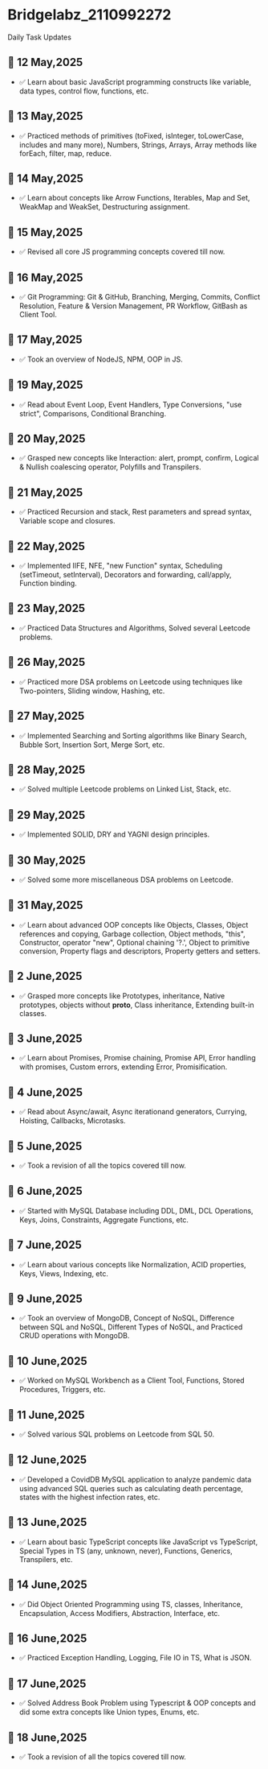 # Bridgelabz_2110992272
Daily Task Updates

## 📅 12 May,2025
- ✅ Learn about basic JavaScript programming constructs like variable, data types, control flow, functions, etc.

## 📅 13 May,2025
- ✅ Practiced methods of primitives (toFixed, isInteger, toLowerCase, includes and many more), Numbers, Strings, Arrays, Array methods like forEach, filter, map, reduce.

## 📅 14 May,2025
- ✅ Learn about concepts like Arrow Functions, Iterables, Map and Set, WeakMap and WeakSet, Destructuring assignment.

## 📅 15 May,2025
- ✅ Revised all core JS programming concepts covered till now.

## 📅 16 May,2025
- ✅ Git Programming: Git & GitHub, Branching, Merging, Commits, Conflict Resolution, Feature & Version Management, PR Workflow, GitBash as Client Tool.

## 📅 17 May,2025
- ✅ Took an overview of NodeJS, NPM, OOP in JS.

## 📅 19 May,2025
- ✅ Read about Event Loop, Event Handlers, Type Conversions, "use strict", Comparisons, Conditional Branching.

## 📅 20 May,2025
- ✅ Grasped new concepts like Interaction: alert, prompt, confirm, Logical & Nullish coalescing operator, Polyfills and Transpilers.

## 📅 21 May,2025
- ✅ Practiced Recursion and stack, Rest parameters and spread syntax, Variable scope and closures.

## 📅 22 May,2025
- ✅ Implemented IIFE, NFE, "new Function" syntax, Scheduling (setTimeout, setInterval), Decorators and forwarding, call/apply, Function binding.

## 📅 23 May,2025
- ✅ Practiced Data Structures and Algorithms, Solved several Leetcode problems.

## 📅 26 May,2025
- ✅ Practiced more DSA problems on Leetcode using techniques like Two-pointers, Sliding window, Hashing, etc.

## 📅 27 May,2025
- ✅ Implemented Searching and Sorting algorithms like Binary Search, Bubble Sort, Insertion Sort, Merge Sort, etc.

## 📅 28 May,2025
- ✅ Solved multiple Leetcode problems on Linked List, Stack, etc.

## 📅 29 May,2025
- ✅ Implemented SOLID, DRY and YAGNI design principles.

## 📅 30 May,2025
- ✅ Solved some more miscellaneous DSA problems on Leetcode.

## 📅 31 May,2025
- ✅ Learn about advanced OOP concepts like Objects, Classes, Object references and copying, Garbage collection, Object methods, "this", Constructor, operator "new", Optional chaining '?.', Object to primitive conversion, Property flags and descriptors, Property getters and setters.

## 📅 2 June,2025
- ✅ Grasped more concepts like Prototypes, inheritance, Native prototypes, objects without __proto__, Class inheritance, Extending built-in classes.

## 📅 3 June,2025
- ✅ Learn about Promises, Promise chaining, Promise API, Error handling with promises, Custom errors, extending Error, Promisification.

## 📅 4 June,2025
- ✅ Read about Async/await, Async iterationand generators, Currying, Hoisting, Callbacks, Microtasks.

## 📅 5 June,2025
- ✅ Took a revision of all the topics covered till now.

## 📅 6 June,2025
- ✅ Started with MySQL Database including DDL, DML, DCL Operations, Keys, Joins, Constraints, Aggregate Functions, etc.

## 📅 7 June,2025
- ✅ Learn about various concepts like Normalization, ACID properties, Keys, Views, Indexing, etc.

## 📅 9 June,2025
- ✅ Took an overview of MongoDB, Concept of NoSQL, Difference between SQL and NoSQL, Different Types of NoSQL, and Practiced CRUD operations with MongoDB.

## 📅 10 June,2025
- ✅ Worked on MySQL Workbench as a Client Tool, Functions, Stored Procedures, Triggers, etc.

## 📅 11 June,2025
- ✅ Solved various SQL problems on Leetcode from SQL 50.

## 📅 12 June,2025
- ✅ Developed a CovidDB MySQL application to analyze pandemic data using advanced SQL queries such as calculating death percentage, states with the highest infection rates, etc.

## 📅 13 June,2025
- ✅ Learn about basic TypeScript concepts like JavaScript vs TypeScript, Special Types in TS (any, unknown, never), Functions, Generics, Transpilers, etc.

## 📅 14 June,2025
- ✅ Did Object Oriented Programming using TS, classes, Inheritance, Encapsulation, Access Modifiers, Abstraction, Interface, etc.

## 📅 16 June,2025
- ✅ Practiced Exception Handling, Logging, File IO in TS, What is JSON.

## 📅 17 June,2025
- ✅ Solved Address Book Problem using Typescript & OOP concepts and did some extra concepts like Union types, Enums, etc. 

## 📅 18 June,2025
- ✅ Took a revision of all the topics covered till now.
